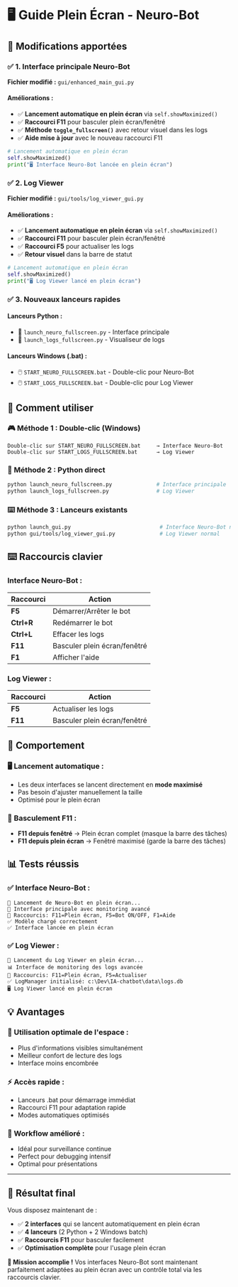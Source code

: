 # 🖥️ Guide Plein Écran - Neuro-Bot

## 🎯 **Modifications apportées**

### ✅ **1. Interface principale Neuro-Bot**
**Fichier modifié :** `gui/enhanced_main_gui.py`

#### Améliorations :
- ✅ **Lancement automatique en plein écran** via `self.showMaximized()`
- ✅ **Raccourci F11** pour basculer plein écran/fenêtré  
- ✅ **Méthode `toggle_fullscreen()`** avec retour visuel dans les logs
- ✅ **Aide mise à jour** avec le nouveau raccourci F11

```python
# Lancement automatique en plein écran
self.showMaximized()
print("🖥️ Interface Neuro-Bot lancée en plein écran")
```

### ✅ **2. Log Viewer**
**Fichier modifié :** `gui/tools/log_viewer_gui.py`

#### Améliorations :
- ✅ **Lancement automatique en plein écran** via `self.showMaximized()`
- ✅ **Raccourci F11** pour basculer plein écran/fenêtré
- ✅ **Raccourci F5** pour actualiser les logs
- ✅ **Retour visuel** dans la barre de statut

```python
# Lancement automatique en plein écran  
self.showMaximized()
print("🖥️ Log Viewer lancé en plein écran")
```

### ✅ **3. Nouveaux lanceurs rapides**

#### **Lanceurs Python :**
- 📄 `launch_neuro_fullscreen.py` - Interface principale
- 📄 `launch_logs_fullscreen.py` - Visualiseur de logs

#### **Lanceurs Windows (.bat) :**
- 🖱️ `START_NEURO_FULLSCREEN.bat` - Double-clic pour Neuro-Bot
- 🖱️ `START_LOGS_FULLSCREEN.bat` - Double-clic pour Log Viewer

## 🚀 **Comment utiliser**

### **🎮 Méthode 1 : Double-clic (Windows)**
```
Double-clic sur START_NEURO_FULLSCREEN.bat     → Interface Neuro-Bot
Double-clic sur START_LOGS_FULLSCREEN.bat      → Log Viewer
```

### **🐍 Méthode 2 : Python direct**
```bash
python launch_neuro_fullscreen.py              # Interface principale
python launch_logs_fullscreen.py               # Log Viewer
```

### **⌨️ Méthode 3 : Lanceurs existants**
```bash
python launch_gui.py                            # Interface Neuro-Bot normale
python gui/tools/log_viewer_gui.py              # Log Viewer normal
```

## ⌨️ **Raccourcis clavier**

### **Interface Neuro-Bot :**
| Raccourci | Action |
|-----------|---------|
| **F5** | Démarrer/Arrêter le bot |
| **Ctrl+R** | Redémarrer le bot |
| **Ctrl+L** | Effacer les logs |
| **F11** | Basculer plein écran/fenêtré |
| **F1** | Afficher l'aide |

### **Log Viewer :**
| Raccourci | Action |
|-----------|---------|
| **F5** | Actualiser les logs |
| **F11** | Basculer plein écran/fenêtré |

## 🎯 **Comportement**

### **🖥️ Lancement automatique :**
- Les deux interfaces se lancent directement en **mode maximisé**
- Pas besoin d'ajuster manuellement la taille
- Optimisé pour le plein écran

### **🔄 Basculement F11 :**
- **F11 depuis fenêtré** → Plein écran complet (masque la barre des tâches)
- **F11 depuis plein écran** → Fenêtré maximisé (garde la barre des tâches)

## 📊 **Tests réussis**

### ✅ **Interface Neuro-Bot :**
```
🚀 Lancement de Neuro-Bot en plein écran...
📍 Interface principale avec monitoring avancé
🔧 Raccourcis: F11=Plein écran, F5=Bot ON/OFF, F1=Aide
✅ Modèle chargé correctement
✅ Interface lancée en plein écran
```

### ✅ **Log Viewer :**
```
🚀 Lancement du Log Viewer en plein écran...
📊 Interface de monitoring des logs avancée  
🔧 Raccourcis: F11=Plein écran, F5=Actualiser
✅ LogManager initialisé: c:\Dev\IA-chatbot\data\logs.db
🖥️ Log Viewer lancé en plein écran
```

## 💡 **Avantages**

### **📐 Utilisation optimale de l'espace :**
- Plus d'informations visibles simultanément
- Meilleur confort de lecture des logs
- Interface moins encombrée

### **⚡ Accès rapide :**
- Lanceurs .bat pour démarrage immédiat
- Raccourci F11 pour adaptation rapide
- Modes automatiques optimisés

### **🎯 Workflow amélioré :**
- Idéal pour surveillance continue
- Perfect pour debugging intensif
- Optimal pour présentations

---

## 🎉 **Résultat final**

Vous disposez maintenant de :
- ✅ **2 interfaces** qui se lancent automatiquement en plein écran
- ✅ **4 lanceurs** (2 Python + 2 Windows batch)  
- ✅ **Raccourcis F11** pour basculer facilement
- ✅ **Optimisation complète** pour l'usage plein écran

**🎯 Mission accomplie !** Vos interfaces Neuro-Bot sont maintenant parfaitement adaptées au plein écran avec un contrôle total via les raccourcis clavier.